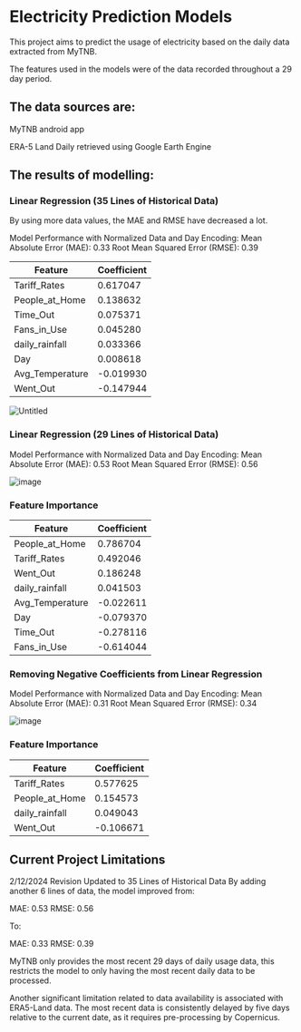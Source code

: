 # Electricity Prediction Models
This project aims to predict the usage of electricity based on the daily data extracted from MyTNB.

The features used in the models were of the data recorded throughout a 29 day period.


## The data sources are:
MyTNB android app

ERA-5 Land Daily retrieved using Google Earth Engine

## The results of modelling:

### Linear Regression (35 Lines of Historical Data)

By using more data values, the MAE and RMSE have decreased a lot.

Model Performance with Normalized Data and Day Encoding:
Mean Absolute Error (MAE): 0.33
Root Mean Squared Error (RMSE): 0.39

| Feature            | Coefficient |
|--------------------|-------------|
| Tariff_Rates       | 0.617047    |
| People_at_Home     | 0.138632    |
| Time_Out           | 0.075371    |
| Fans_in_Use        | 0.045280    |
| daily_rainfall     | 0.033366    |
| Day                | 0.008618    |
| Avg_Temperature    | -0.019930   |
| Went_Out           | -0.147944   |

![Untitled](https://github.com/user-attachments/assets/12c4c977-4836-4bf3-b957-5c4984cf3330)


### Linear Regression (29 Lines of Historical Data)

Model Performance with Normalized Data and Day Encoding:
Mean Absolute Error (MAE): 0.53
Root Mean Squared Error (RMSE): 0.56

![image](https://github.com/user-attachments/assets/ad1b2fc3-881e-482f-870e-24d9a29af22b)

### Feature Importance

| Feature            | Coefficient  |
|--------------------|--------------|
| People_at_Home     | 0.786704     |
| Tariff_Rates       | 0.492046     |
| Went_Out           | 0.186248     |
| daily_rainfall     | 0.041503     |
| Avg_Temperature    | -0.022611    |
| Day                | -0.079370    |
| Time_Out           | -0.278116    |
| Fans_in_Use        | -0.614044    |



### Removing Negative Coefficients from Linear Regression 
Model Performance with Normalized Data and Day Encoding:
Mean Absolute Error (MAE): 0.31
Root Mean Squared Error (RMSE): 0.34

![image](https://github.com/user-attachments/assets/9063742b-6162-44eb-ace6-ceaf2861f164)

### Feature Importance

| Feature          | Coefficient  |
|------------------|--------------|
| Tariff_Rates     | 0.577625     |
| People_at_Home   | 0.154573     |
| daily_rainfall   | 0.049043     |
| Went_Out         | -0.106671    |

## Current Project Limitations
2/12/2024 Revision
Updated to 35 Lines of Historical Data
By adding another 6 lines of data, the model improved from:

MAE: 0.53
RMSE: 0.56

To: 

MAE: 0.33
RMSE: 0.39


MyTNB only provides the most recent 29 days of daily usage data, this restricts the model to only having the most recent daily data to be processed.

Another significant limitation related to data availability is associated with ERA5-Land data. The most recent data is consistently delayed by five days relative to the current date, as it requires pre-processing by Copernicus.
